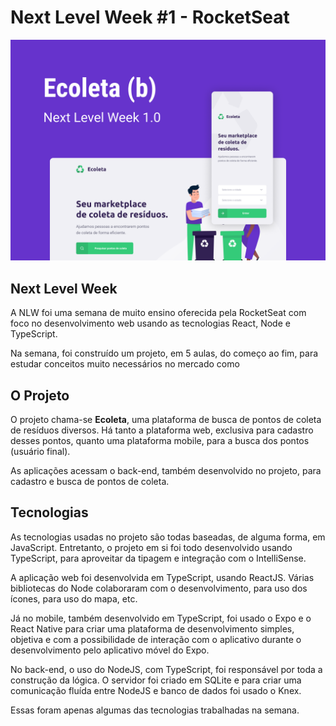 # Next Level Week #1 - RocketSeat

![](Capa.png)

## Next Level Week

A NLW foi uma semana de muito ensino oferecida pela RocketSeat com foco no desenvolvimento web usando as tecnologias React, Node e TypeScript.

Na semana, foi construído um projeto, em 5 aulas, do começo ao fim, para estudar conceitos muito necessários no mercado como

## O Projeto

O projeto chama-se **Ecoleta**, uma plataforma de busca de pontos de coleta de resíduos diversos. Há tanto a plataforma web, exclusiva para cadastro desses pontos, quanto uma plataforma mobile, para a busca dos pontos (usuário final).

As aplicações acessam o back-end, também desenvolvido no projeto, para cadastro e busca de pontos de coleta.

## Tecnologias

As tecnologias usadas no projeto são todas baseadas, de alguma forma, em JavaScript. Entretanto, o projeto em si foi todo desenvolvido usando TypeScript, para aproveitar da tipagem e integração com o IntelliSense.

A aplicação web foi desenvolvida em TypeScript, usando ReactJS. Várias bibliotecas do Node colaboraram com o desenvolvimento, para uso dos ícones, para uso do mapa, etc.

Já no mobile, também desenvolvido em TypeScript, foi usado o Expo e o React Native para criar uma plataforma de desenvolvimento simples, objetiva e com a possibilidade de interação com o aplicativo durante o desenvolvimento pelo aplicativo móvel do Expo.

No back-end, o uso do NodeJS, com TypeScript, foi responsável por toda a construção da lógica. O servidor foi criado em SQLite e para criar uma comunicação fluída entre NodeJS e banco de dados foi usado o Knex.

Essas foram apenas algumas das tecnologias trabalhadas na semana.